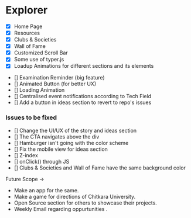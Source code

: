 # Explorer

- [x] Home Page
- [x] Resources
- [x] Clubs & Societies 
- [x] Wall of Fame
- [x] Customized Scroll Bar
- [x] Some use of typer.js
- [x] Loadup Animations for different sections and its elements

- [] Examination Reminder (big feature)
- [] Animated Button (for better UX)
- [] Loading Animation 
- [] Centralised event notifications according to Tech Field
- [] Add a button in ideas section to revert to repo's issues

### Issues to be fixed

- [] Change the UI/UX of the story and ideas section
- [] The CTA navigates above the div
- [] Hamburger isn't going with the color scheme 
- [] Fix the mobile view for ideas section
- [] Z-index
- [] onClick() through JS
- [] Clubs & Societies and Wall of Fame have the same background color

Future Scope -> 
- Make an app for the same.
- Make a game for directions of Chitkara University.
- Open Source section for others to showcase their projects.
- Weekly Email regarding oppurtunities .

